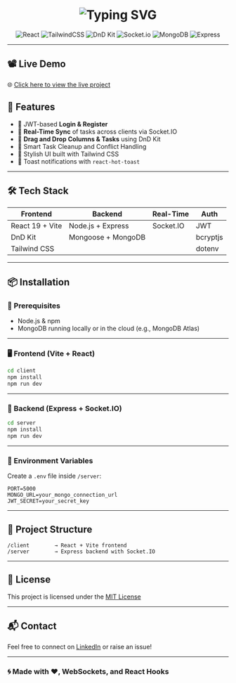 <h1 align="center">
  <img src="https://readme-typing-svg.herokuapp.com?font=Fira+Code&size=26&pause=1000&color=00F700&center=true&width=600&lines=🧠+Real-Time+Kanban+Board;Built+with+React,+Socket.IO,+MongoDB" alt="Typing SVG" />
</h1>

<div align="center">

![React](https://img.shields.io/badge/-React-61DAFB?logo=react&logoColor=black&style=for-the-badge)
![TailwindCSS](https://img.shields.io/badge/-TailwindCSS-38B2AC?logo=tailwindcss&logoColor=white&style=for-the-badge)
![DnD Kit](https://img.shields.io/badge/-DND%20Kit-000000?style=for-the-badge)
![Socket.io](https://img.shields.io/badge/-Socket.io-010101?logo=socket.io&logoColor=white&style=for-the-badge)
![MongoDB](https://img.shields.io/badge/-MongoDB-47A248?logo=mongodb&logoColor=white&style=for-the-badge)
![Express](https://img.shields.io/badge/-Express-black?logo=express&logoColor=white&style=for-the-badge)

</div>

---

## 📽️ Live Demo

🌐 [Click here to view the live project](http://kanban-board-lemon-six.vercel.app/)

## 🚀 Features

- 🔐 JWT-based **Login & Register**
- 🧠 **Real-Time Sync** of tasks across clients via Socket.IO
- 🔄 **Drag and Drop Columns & Tasks** using DnD Kit
- 🧹 Smart Task Cleanup and Conflict Handling
- 🎨 Stylish UI built with Tailwind CSS
- 💬 Toast notifications with `react-hot-toast`

---

## 🛠️ Tech Stack

| Frontend            | Backend          | Real-Time   | Auth      |
|---------------------|------------------|-------------|-----------|
| React 19 + Vite     | Node.js + Express| Socket.IO   | JWT       |
| DnD Kit             | Mongoose + MongoDB |            | bcryptjs  |
| Tailwind CSS        |                  |             | dotenv    |

---

## 📦 Installation

### 🔧 Prerequisites

- Node.js & npm
- MongoDB running locally or in the cloud (e.g., MongoDB Atlas)

---

### 🖥️ Frontend (Vite + React)

```bash
cd client
npm install
npm run dev
```

---

### 🧠 Backend (Express + Socket.IO)

```bash
cd server
npm install
npm run dev
```

---

### 🔐 Environment Variables

Create a `.env` file inside `/server`:

```
PORT=5000
MONGO_URL=your_mongo_connection_url
JWT_SECRET=your_secret_key
```

---

## 📁 Project Structure

```
/client        → React + Vite frontend  
/server        → Express backend with Socket.IO  
```

---

## 📄 License

This project is licensed under the [MIT License](LICENSE)

---

## 📬 Contact

Feel free to connect on [LinkedIn](http://linkedin.com/in/sanketsd18) or raise an issue!

---

### 🌀 Made with ❤️, WebSockets, and React Hooks
